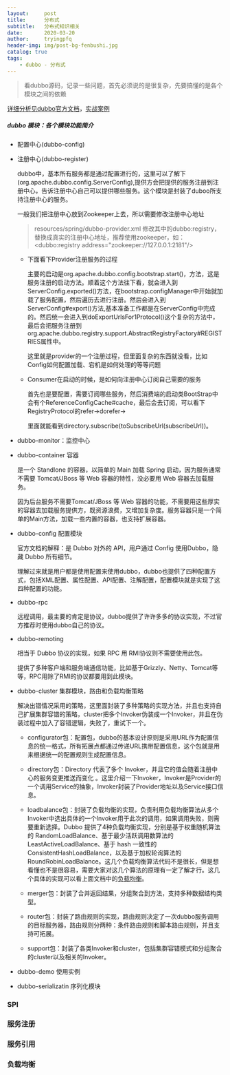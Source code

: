 ```yaml
---
layout:     post
title:      分布式
subtitle:   分布式知识相关
date:       2020-03-20
author:     tryingpfq
header-img: img/post-bg-fenbushi.jpg
catalog: true
tags:
    - dubbo - 分布式
---
```






> 看dubbo源码，记录一些问题，首先必须说的是很复杂，先要搞懂的是各个模块之间的依赖

[详细分析见dubbo官方文档](http://dubbo.apache.org/zh-cn/docs/user/configuration/)，[实战案例](http://dubbo.apache.org/zh-cn/docs/source_code_guide/loadbalance.html)

##### dubbo 模块：各个模块功能简介

* 配置中心(dubbo-config)

* 注册中心(dubbo-register)

  dubbo中，基本所有服务都是通过配置进行的，这里可以了解下(org.apache.dubbo.config.ServerConfig),提供方会把提供的服务注册到注册中心，告诉注册中心自己可以提供哪些服务。这个模块是封装了duboo所支持注册中心的服务。

  一般我们把注册中心放到Zookeeper上去，所以需要修改注册中心地址

  > resources/spring/dubbo-provider.xml 修改其中的dubbo:registry，替换成真实的注册中心地址，推荐使用zookeeper，如： <dubbo:registry address="zookeeper://127.0.0.1:2181"/>

  

  * 下面看下Provider注册服务的过程

    主要的启动是org.apache.dubbo.config.bootstrap.start()，方法，这是服务注册的启动方法。顺着这个方法往下看，就会进入到ServerConfig.exported()方法，在bootstrap.configManager中开始就加载了服务配置，然后遍历去进行注册。然后会进入到ServerConfig#export()方法,基本准备工作都是在ServerConfig中完成的。然后统一会进入到doExportUrlsFor1Protocol()这个复杂的方法中，最后会把服务注册到org.apache.dubbo.registry.support.AbstractRegistryFactory#REGISTRIES属性中。

    这里就是provider的一个注册过程，但里面复杂的东西就没看，比如Config如何配置加载、宕机是如何处理的等等问题

  * Consumer在启动的时候，是如何向注册中心订阅自己需要的服务

    首先也是要配置，需要订阅哪些服务，然后消费端的启动类BootStrap中会有个ReferenceConfigCache#cache，最后会去订阅，可以看下RegistryProtocol的refer->dorefer->

    里面就能看到directory.subscribe(toSubscribeUrl(subscribeUrl))。

    

* dubbo-monitor：监控中心

* dubbo-container 容器

  是一个 Standlone 的容器，以简单的 Main 加载 Spring 启动，因为服务通常不需要 Tomcat/JBoss 等 Web 容器的特性，没必要用 Web 容器去加载服务。

  因为后台服务不需要Tomcat/JBoss 等 Web 容器的功能，不需要用这些厚实的容器去加载服务提供方，既资源浪费，又增加复杂度。服务容器只是一个简单的Main方法，加载一些内置的容器，也支持扩展容器。

  

* dubbo-config 配置模块

  官方文档的解释：是 Dubbo 对外的 API，用户通过 Config 使用Dubbo，隐藏 Dubbo 所有细节。

  理解过来就是用户都是使用配置来使用dubbo，dubbo也提供了四种配置方式，包括XML配置、属性配置、API配置、注解配置，配置模块就是实现了这四种配置的功能。

  

* dubbo-rpc

  远程调用，最主要的肯定是协议，dubbo提供了许许多多的协议实现，不过官方推荐时使用dubbo自己的协议。

* dubbo-remoting

  相当于 Dubbo 协议的实现，如果 RPC 用 RMI协议则不需要使用此包。

  提供了多种客户端和服务端通信功能，比如基于Grizzly、Netty、Tomcat等等，RPC用除了RMI的协议都要用到此模块。

  

* dubbo-cluster 集群模块，路由和负载均衡策略

  解决出错情况采用的策略，这里面封装了多种策略的实现方法，并且也支持自己扩展集群容错的策略，cluster把多个Invoker伪装成一个Invoker，并且在伪装过程中加入了容错逻辑，失败了，重试下一个。

  * configurator包：配置包，dubbo的基本设计原则是采用URL作为配置信息的统一格式，所有拓展点都通过传递URL携带配置信息，这个包就是用来根据统一的配置规则生成配置信息。

  * directory包：Directory 代表了多个 Invoker，并且它的值会随着注册中心的服务变更推送而变化 。这里介绍一下Invoker，Invoker是Provider的一个调用Service的抽象，Invoker封装了Provider地址以及Service接口信息。

  * loadbalance包：封装了负载均衡的实现，负责利用负载均衡算法从多个Invoker中选出具体的一个Invoker用于此次的调用，如果调用失败，则需要重新选择。Dubbo 提供了4种负载均衡实现，分别是基于权重随机算法的 RandomLoadBalance、基于最少活跃调用数算法的 LeastActiveLoadBalance、基于 hash 一致性的 ConsistentHashLoadBalance，以及基于加权轮询算法的 RoundRobinLoadBalance。这几个负载均衡算法代码不是很长，但是想看懂也不是很容易，需要大家对这几个算法的原理有一定了解才行。这几个具体的实现可以看上面文档中的[负载均衡](http://dubbo.apache.org/zh-cn/docs/source_code_guide/loadbalance.html)。

  * merger包：封装了合并返回结果，分组聚合到方法，支持多种数据结构类型。

  * router包：封装了路由规则的实现，路由规则决定了一次dubbo服务调用的目标服务器，路由规则分两种：条件路由规则和脚本路由规则，并且支持可拓展。

  * support包：封装了各类Invoker和cluster，包括集群容错模式和分组聚合的cluster以及相关的Invoker。

    

* dubbo-demo 使用实例

  

* dubbo-serializatin 序列化模块

  




### SPI



### 服务注册



### 服务引用



### 负载均衡



